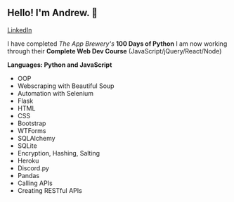 ## Hello! I'm Andrew. 👋

[LinkedIn](https://www.linkedin.com/in/andrewtclarkson/)

I have completed _The App Brewery's_ **100 Days of Python** 
I am now working through their **Complete Web Dev Course** (JavaScript/jQuery/React/Node)

**Languages: Python and JavaScript**

- OOP
- Webscraping with Beautiful Soup
- Automation with Selenium
- Flask
- HTML
- CSS
- Bootstrap
- WTForms
- SQLAlchemy
- SQLite
- Encryption, Hashing, Salting
- Heroku
- Discord.py
- Pandas
- Calling APIs
- Creating RESTful APIs
